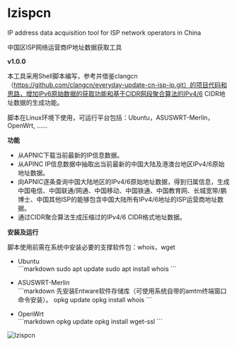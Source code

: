 # lzispcn
IP address data acquisition tool for ISP network operators in China

中国区ISP网络运营商IP地址数据获取工具

**v1.0.0**

本工具采用Shell脚本编写，参考并借鉴clangcn（https://github.com/clangcn/everyday-update-cn-isp-ip.git）的项目代码和思路，增加IPv6原始数据的获取功能和基于CIDR网段聚合算法的IPv4/6 CIDR地址数据的生成功能。

脚本在Linux环境下使用，可运行平台包括：Ubuntu，ASUSWRT-Merlin，OpenWrt, ......

**功能**

<ul><li>从APNIC下载当前最新的IP信息数据。</li>

<li>从APINC IP信息数据中抽取出当前最新的中国大陆及港澳台地区IPv4/6原始地址数据。</li>

<li>向APNIC逐条查询中国大陆地区的IPv4/6原始地址数据，得到归属信息，生成中国电信、中国联通/网通、中国移动、中国铁通、中国教育网、长城宽带/鹏博士、中国其他ISP的能够包含中国大陆所有IPv4/6地址的ISP运营商地址数据。</li>

<li>通过CIDR聚合算法生成压缩过的IPv4/6 CIDR格式地址数据。</li></ul>

**安装及运行**

脚本使用前需在系统中安装必要的支撑软件包：whois，wget
<ul><li>Ubuntu</li>
```markdown
    sudo apt update
    sudo apt install whois
```</ul>
<ul><li>ASUSWRT-Merlin</li>
```markdown
    先安装Entware软件存储库（可使用系统自带的amtm终端窗口命令安装）。
    opkg update
    opkg install whois
```</ul>
<ul><li>OpenWrt</li>
```markdown
    opkg update
    opkg install wget-ssl
```</ul>

![lzispcn](https://user-images.githubusercontent.com/73221087/229587948-7758d3a1-68bd-4cf0-b582-a78a5e8a07e5.jpg)
